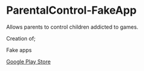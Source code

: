 # ParentalControl-FakeApp
Allows parents to control children addicted to games.

Creation of;

Fake apps

[Google Play Store](https://github.com/1-2-Tree/ParentalControl-FakeApp/releases/tag/0.0003)
